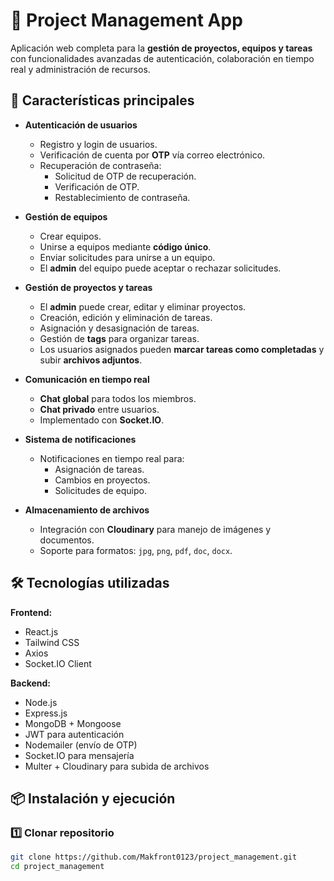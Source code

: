 # 📂 Project Management App

Aplicación web completa para la **gestión de proyectos, equipos y tareas** con funcionalidades avanzadas de autenticación, colaboración en tiempo real y administración de recursos.

## 🚀 Características principales

- **Autenticación de usuarios**
  - Registro y login de usuarios.
  - Verificación de cuenta por **OTP** vía correo electrónico.
  - Recuperación de contraseña:
    - Solicitud de OTP de recuperación.
    - Verificación de OTP.
    - Restablecimiento de contraseña.
    
- **Gestión de equipos**
  - Crear equipos.
  - Unirse a equipos mediante **código único**.
  - Enviar solicitudes para unirse a un equipo.
  - El **admin** del equipo puede aceptar o rechazar solicitudes.

- **Gestión de proyectos y tareas**
  - El **admin** puede crear, editar y eliminar proyectos.
  - Creación, edición y eliminación de tareas.
  - Asignación y desasignación de tareas.
  - Gestión de **tags** para organizar tareas.
  - Los usuarios asignados pueden **marcar tareas como completadas** y subir **archivos adjuntos**.

- **Comunicación en tiempo real**
  - **Chat global** para todos los miembros.
  - **Chat privado** entre usuarios.
  - Implementado con **Socket.IO**.

- **Sistema de notificaciones**
  - Notificaciones en tiempo real para:
    - Asignación de tareas.
    - Cambios en proyectos.
    - Solicitudes de equipo.

- **Almacenamiento de archivos**
  - Integración con **Cloudinary** para manejo de imágenes y documentos.
  - Soporte para formatos: `jpg`, `png`, `pdf`, `doc`, `docx`.

## 🛠 Tecnologías utilizadas

**Frontend:**
- React.js
- Tailwind CSS
- Axios
- Socket.IO Client

**Backend:**
- Node.js
- Express.js
- MongoDB + Mongoose
- JWT para autenticación
- Nodemailer (envío de OTP)
- Socket.IO para mensajería
- Multer + Cloudinary para subida de archivos

## 📦 Instalación y ejecución

### 1️⃣ Clonar repositorio
```bash
git clone https://github.com/Makfront0123/project_management.git
cd project_management

